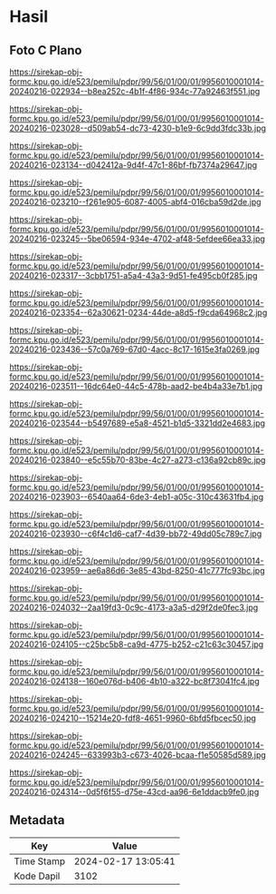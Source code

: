# Hasil

## Foto C Plano

https://sirekap-obj-formc.kpu.go.id/e523/pemilu/pdpr/99/56/01/00/01/9956010001014-20240216-022934--b8ea252c-4b1f-4f86-934c-77a92463f551.jpg

https://sirekap-obj-formc.kpu.go.id/e523/pemilu/pdpr/99/56/01/00/01/9956010001014-20240216-023028--d509ab54-dc73-4230-b1e9-6c9dd3fdc33b.jpg

https://sirekap-obj-formc.kpu.go.id/e523/pemilu/pdpr/99/56/01/00/01/9956010001014-20240216-023134--d042412a-9d4f-47c1-86bf-fb7374a29647.jpg

https://sirekap-obj-formc.kpu.go.id/e523/pemilu/pdpr/99/56/01/00/01/9956010001014-20240216-023210--f261e905-6087-4005-abf4-016cba59d2de.jpg

https://sirekap-obj-formc.kpu.go.id/e523/pemilu/pdpr/99/56/01/00/01/9956010001014-20240216-023245--5be06594-934e-4702-af48-5efdee66ea33.jpg

https://sirekap-obj-formc.kpu.go.id/e523/pemilu/pdpr/99/56/01/00/01/9956010001014-20240216-023317--3cbb1751-a5a4-43a3-9d51-fe495cb0f285.jpg

https://sirekap-obj-formc.kpu.go.id/e523/pemilu/pdpr/99/56/01/00/01/9956010001014-20240216-023354--62a30621-0234-44de-a8d5-f9cda64968c2.jpg

https://sirekap-obj-formc.kpu.go.id/e523/pemilu/pdpr/99/56/01/00/01/9956010001014-20240216-023436--57c0a769-67d0-4acc-8c17-1615e3fa0269.jpg

https://sirekap-obj-formc.kpu.go.id/e523/pemilu/pdpr/99/56/01/00/01/9956010001014-20240216-023511--16dc64e0-44c5-478b-aad2-be4b4a33e7b1.jpg

https://sirekap-obj-formc.kpu.go.id/e523/pemilu/pdpr/99/56/01/00/01/9956010001014-20240216-023544--b5497689-e5a8-4521-b1d5-3321dd2e4683.jpg

https://sirekap-obj-formc.kpu.go.id/e523/pemilu/pdpr/99/56/01/00/01/9956010001014-20240216-023840--e5c55b70-83be-4c27-a273-c136a92cb89c.jpg

https://sirekap-obj-formc.kpu.go.id/e523/pemilu/pdpr/99/56/01/00/01/9956010001014-20240216-023903--6540aa64-6de3-4eb1-a05c-310c43631fb4.jpg

https://sirekap-obj-formc.kpu.go.id/e523/pemilu/pdpr/99/56/01/00/01/9956010001014-20240216-023930--c6f4c1d6-caf7-4d39-bb72-49dd05c789c7.jpg

https://sirekap-obj-formc.kpu.go.id/e523/pemilu/pdpr/99/56/01/00/01/9956010001014-20240216-023959--ae6a86d6-3e85-43bd-8250-41c777fc93bc.jpg

https://sirekap-obj-formc.kpu.go.id/e523/pemilu/pdpr/99/56/01/00/01/9956010001014-20240216-024032--2aa19fd3-0c9c-4173-a3a5-d29f2de0fec3.jpg

https://sirekap-obj-formc.kpu.go.id/e523/pemilu/pdpr/99/56/01/00/01/9956010001014-20240216-024105--c25bc5b8-ca9d-4775-b252-c21c63c30457.jpg

https://sirekap-obj-formc.kpu.go.id/e523/pemilu/pdpr/99/56/01/00/01/9956010001014-20240216-024138--160e076d-b406-4b10-a322-bc8f73041fc4.jpg

https://sirekap-obj-formc.kpu.go.id/e523/pemilu/pdpr/99/56/01/00/01/9956010001014-20240216-024210--15214e20-fdf8-4651-9960-6bfd5fbcec50.jpg

https://sirekap-obj-formc.kpu.go.id/e523/pemilu/pdpr/99/56/01/00/01/9956010001014-20240216-024245--633993b3-c673-4026-bcaa-f1e50585d589.jpg

https://sirekap-obj-formc.kpu.go.id/e523/pemilu/pdpr/99/56/01/00/01/9956010001014-20240216-024314--0d5f6f55-d75e-43cd-aa96-6e1ddacb9fe0.jpg


## Metadata

| Key        | Value               |
| ---------- | ------------------- |
| Time Stamp | 2024-02-17 13:05:41 |
| Kode Dapil | 3102                |



